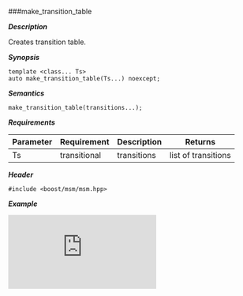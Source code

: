 ###make_transition_table

***Description***

Creates transition table.

***Synopsis***

    template <class... Ts>
    auto make_transition_table(Ts...) noexcept;


***Semantics***

    make_transition_table(transitions...);

***Requirements***

| Parameter | Requirement | Description | Returns |
| --------- | ----------- | ----------- | ------- |
| Ts        | transitional| transitions | list of transitions |

***Header***

    #include <boost/msm/msm.hpp>


***Example***

![CPP_TEST](https://raw.githubusercontent.com/boost-experimental/msm-lite/master/example/hello_world.cpp)

